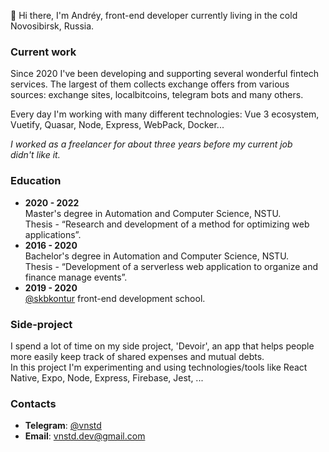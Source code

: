👋 Hi there, I'm Andréy, front-end developer currently living in the cold Novosibirsk, Russia.

### Current work

Since 2020 I've been developing and supporting several wonderful fintech services. The largest of them collects exchange offers from various sources: exchange sites, localbitcoins, telegram bots and many others.  

Every day I'm working with many different technologies: Vue 3 ecosystem, Vuetify, Quasar, Node, Express, WebPack, Docker...  
  
*I worked as a freelancer for about three years before my current job*  
*didn't like it.*

### **Education**  
- **2020 - 2022**  
    Master's degree in Automation and Computer Science, NSTU.  
    Thesis - “Research and development of a method for optimizing web applications”.  
- **2016 - 2020**  
    Bachelor's degree in Automation and Computer Science, NSTU.  
    Thesis - “Development of a serverless web application to organize and finance manage events”.  
- **2019 - 2020**  
    [@skbkontur](https://github.com/skbkontur) front-end development school.  

### Side-project  
I spend a lot of time on my side project, 'Devoir', an app that helps people more easily keep track of shared expenses and mutual debts.  
In this project I'm experimenting and using technologies/tools like React Native, Expo, Node, Express, Firebase, Jest, ...

### **Contacts**  
- **Telegram**: [@vnstd](https://t.me/vnstd)  
- **Email**: [vnstd.dev@gmail.com](mailto:vnstd.dev@gmail.com)

